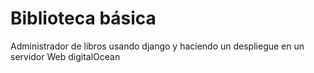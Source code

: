 # Biblioteca básica
Administrador de libros usando django y haciendo un despliegue en un servidor Web digitalOcean
